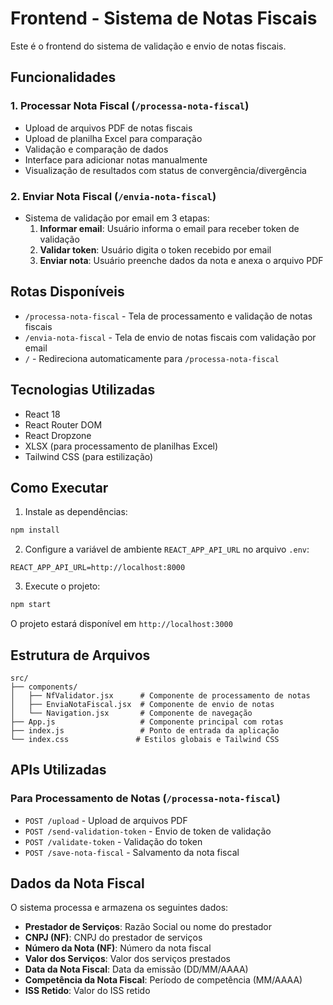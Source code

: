 # Frontend - Sistema de Notas Fiscais

Este é o frontend do sistema de validação e envio de notas fiscais.

## Funcionalidades

### 1. Processar Nota Fiscal (`/processa-nota-fiscal`)
- Upload de arquivos PDF de notas fiscais
- Upload de planilha Excel para comparação
- Validação e comparação de dados
- Interface para adicionar notas manualmente
- Visualização de resultados com status de convergência/divergência

### 2. Enviar Nota Fiscal (`/envia-nota-fiscal`)
- Sistema de validação por email em 3 etapas:
  1. **Informar email**: Usuário informa o email para receber token de validação
  2. **Validar token**: Usuário digita o token recebido por email
  3. **Enviar nota**: Usuário preenche dados da nota e anexa o arquivo PDF

## Rotas Disponíveis

- `/processa-nota-fiscal` - Tela de processamento e validação de notas fiscais
- `/envia-nota-fiscal` - Tela de envio de notas fiscais com validação por email
- `/` - Redireciona automaticamente para `/processa-nota-fiscal`

## Tecnologias Utilizadas

- React 18
- React Router DOM
- React Dropzone
- XLSX (para processamento de planilhas Excel)
- Tailwind CSS (para estilização)

## Como Executar

1. Instale as dependências:
```bash
npm install
```

2. Configure a variável de ambiente `REACT_APP_API_URL` no arquivo `.env`:
```
REACT_APP_API_URL=http://localhost:8000
```

3. Execute o projeto:
```bash
npm start
```

O projeto estará disponível em `http://localhost:3000`

## Estrutura de Arquivos

```
src/
├── components/
│   ├── NfValidator.jsx      # Componente de processamento de notas
│   ├── EnviaNotaFiscal.jsx  # Componente de envio de notas
│   └── Navigation.jsx       # Componente de navegação
├── App.js                   # Componente principal com rotas
├── index.js                 # Ponto de entrada da aplicação
└── index.css               # Estilos globais e Tailwind CSS
```

## APIs Utilizadas

### Para Processamento de Notas (`/processa-nota-fiscal`)
- `POST /upload` - Upload de arquivos PDF
- `POST /send-validation-token` - Envio de token de validação
- `POST /validate-token` - Validação do token
- `POST /save-nota-fiscal` - Salvamento da nota fiscal

## Dados da Nota Fiscal

O sistema processa e armazena os seguintes dados:
- **Prestador de Serviços**: Razão Social ou nome do prestador
- **CNPJ (NF)**: CNPJ do prestador de serviços
- **Número da Nota (NF)**: Número da nota fiscal
- **Valor dos Serviços**: Valor dos serviços prestados
- **Data da Nota Fiscal**: Data da emissão (DD/MM/AAAA)
- **Competência da Nota Fiscal**: Período de competência (MM/AAAA)
- **ISS Retido**: Valor do ISS retido 